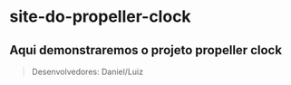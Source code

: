 # site-do-propeller-clock
## Aqui demonstraremos o projeto propeller clock
> Desenvolvedores: Daniel/Luiz
